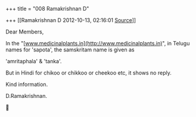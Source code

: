 +++
title = "008 Ramakrishnan D"

+++
[[Ramakrishnan D	2012-10-13, 02:16:01 [Source](https://groups.google.com/g/samskrita/c/cJlpiAiCg5U)]]



Dear Members,

In the "[www.medicinalplants.in](http://www.medicinalplants.in)", in Telugu names for 'sapota', the samskritam name is given as

'amritaphala' & 'tanka'.

But in Hindi for chikoo or chikkoo or cheekoo etc, it shows no reply.

Kind information.

D.Ramakrishnan.



